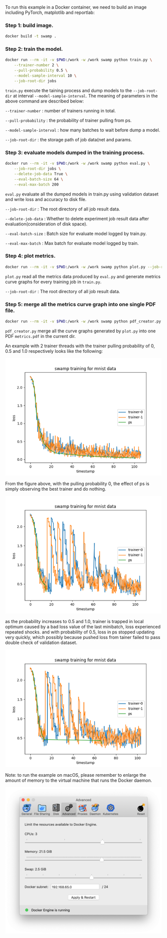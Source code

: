 To run this example in a Docker container, we need to build an image including PyTorch, matplotlib and reportlab:

### Step 1: build image.
```bash
docker build -t swamp .
```

### Step 2: train the model.
```bash
docker run --rm -it -v $PWD:/work -w /work swamp python train.py \
    --trainer-number 2 \
    --pull-probability 0.5 \
    --model-sample-interval 10 \
    --job-root-dir jobs
```

`train.py` execute the taining process and dump models to the `--job-root-dir` at interval `--model-sample-interval`. 
The meaning of parameters in the above command are described below:

`--trainer-number` : number of trainers running in total.

`--pull-probability` : the probability of trainer pulling from ps.

`--model-sample-interval` : how many batches to wait before dump a model. 

`--job-root-dir` : the storage path of job data(net and params. 

### Step 3: evaluate models dumped in the training process.
```bash
docker run --rm -it -v $PWD:/work -w /work swamp python eval.py \
    --job-root-dir jobs \
    --delete-job-data True \
    --eval-batch-size 64 \
    --eval-max-batch 200
```

`eval.py` evaluate all the dumped models in train.py using validation dataset and write loss and accuracy to disk file.

`--job-root-dir` : The root directory of all job result data.

`--delete-job-data` : Whether to delete experiment job result data after evaluation(consideration of disk space).

`--eval-batch-size` : Batch size for evaluate model logged by train.py.

`--eval-max-batch` : Max batch for evaluate model logged by train.

### Step 4: plot metrics.
```bash
docker run --rm -it -v $PWD:/work -w /work swamp python plot.py --job-root-dir jobs
```

`plot.py` read all the metrics data produced by `eval.py` and generate metrics curve graphs for every training job in `train.py`.

`--job-root-dir` : The root directory of all job result data.

### Step 5: merge all the metrics curve graph into one single PDF file.
```bash
docker run --rm -it -v $PWD:/work -w /work swamp python pdf_creator.py
```

`pdf_creator.py` merge all the curve graphs generated by `plot.py` into one PDF `metrics.pdf` in the current dir.

An example with 2 trainer threads with the trainer pulling probability of 0, 0.5 and 1.0 respectively looks like the following:

![](curves/loss_with_pull_prob_0.png)

From the figure above, with the pulling probability 0, the effect of ps is simply observing the best trainer and do nothing.

![](curves/loss_with_pull_prob_0_5.png)

as the probability increases to 0.5 and 1.0, trainer is trapped in local optimum caused by a bad loss value of the last minibatch, loss experienced repeated shocks. and with probability of 0.5, loss in ps stopped updating very quickly, which possibly because pushed loss from tainer failed to pass double check of validation dataset.

![](curves/loss_with_pull_prob_1.png)

Note: to run the example on macOS, please remember to enlarge the amount of memory to the virtual machine that runs the Docker daemon.

![](docker-macos.png)
